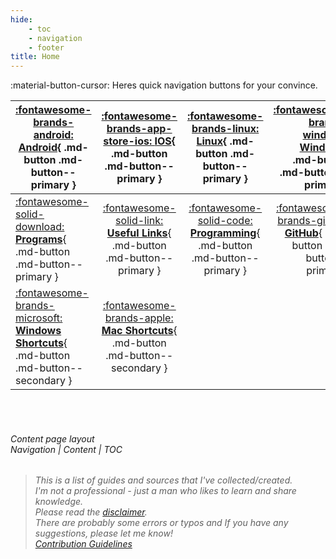 ```yaml
---
hide:
    - toc
    - navigation
    - footer
title: Home
---
```


:material-button-cursor: Heres quick navigation buttons for your convince.

| [:fontawesome-brands-android: **Android**](./Wiki/Android.md){ .md-button .md-button--primary }                                                     |                      [:fontawesome-brands-app-store-ios: **IOS**](./Wiki/IOS.md){ .md-button .md-button--primary }                      |      [:fontawesome-brands-linux: **Linux**](./Wiki/Linux.md){ .md-button .md-button--primary }      | [:fontawesome-brands-windows: **Windows**](./Wiki/Windows.md){ .md-button .md-button--primary } |
| --------------------------------------------------------------------------------------------------------------------------------------------------- | :-------------------------------------------------------------------------------------------------------------------------------------: | :-------------------------------------------------------------------------------------------------: | ----------------------------------------------------------------------------------------------: |
| [:fontawesome-solid-download: **Programs**](./Wiki/Programs.md){ .md-button .md-button--primary }                                                   |                     [:fontawesome-solid-link: **Useful Links**](./Wiki/Links.md){ .md-button .md-button--primary }                      | [:fontawesome-solid-code: **Programming**](./Wiki/Programming.md){ .md-button .md-button--primary } |    [:fontawesome-brands-github: **GitHub**](./Wiki/GitHub.md){ .md-button .md-button--primary } |
| [:fontawesome-brands-microsoft: **Windows Shortcuts**](./Wiki/keyboard-shortcuts/Windows-Keyboard-Shortcuts.md){ .md-button .md-button--secondary } | [:fontawesome-brands-apple: **Mac Shortcuts**](./Wiki/keyboard-shortcuts/Mac-Keyboard-Shortcuts.md){ .md-button .md-button--secondary } |                                                                                                     |                                                                                                 |

<!-- [:fontawesome-brands-android: **Android**](./Wiki/Android.md){ .md-button .md-button--primary } | [:fontawesome-brands-app-store-ios: **IOS Apps**](./Wiki/IOS.md){ .md-button .md-button--primary } | [:fontawesome-brands-linux: **Linux**](./Wiki/Linux.md){ .md-button .md-button--primary } | [:fontawesome-brands-windows: **Windows Related**](./Wiki/Windows.md){ .md-button .md-button--primary } | [:fontawesome-solid-download: **Programs**](./Wiki/Programs.md){ .md-button .md-button--primary }

[:fontawesome-brands-github: **GitHub Customizations**](./Wiki/GitHub.md){ .md-button .md-button--primary } | [:fontawesome-solid-link: **Useful Links**](./Wiki/Links.md){ .md-button .md-button--primary } | [:fontawesome-solid-code: **Programming Related**](./Wiki/Programming.md){ .md-button .md-button--primary }

[:fontawesome-brands-microsoft: **Windows Keyboard Shortcuts**](./Wiki/keyboard-shortcuts/Windows-Keyboard-Shortcuts.md){ .md-button .md-button--secondary } | [:fontawesome-brands-apple: **Mac Keyboard Shortcuts**](./Wiki/keyboard-shortcuts/Mac-Keyboard-Shortcuts.md){ .md-button .md-button--secondary } -->

<br>
<br>
<h6>Content page layout<br> Navigation | Content | TOC </h6>

> _This is a list of guides and sources that I've collected/created.<br>
> I'm not a professional - just a man who likes to learn and share knowledge.<br>
> Please read the [disclaimer](./about-me/Wiki-ETC/disclaimer.md).<br>
> There are probably some errors or typos and If you have any suggestions, please let me know!<br>
> [Contribution Guidelines](./about-me/Wiki-ETC/Contributions.md)_
